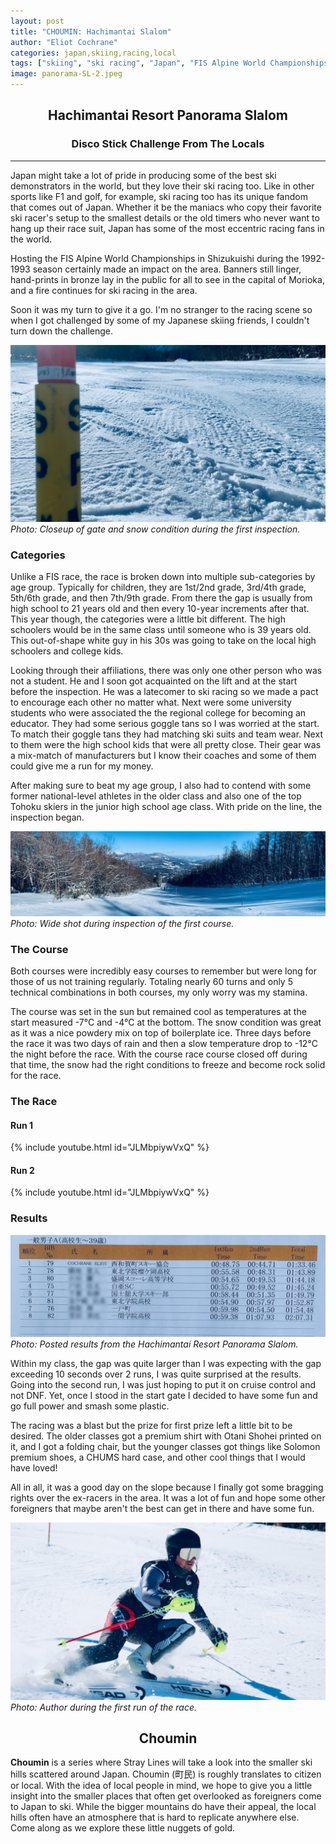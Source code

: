```yaml
---
layout: post
title: "CHOUMIN: Hachimantai Slalom"
author: "Eliot Cochrane"
categories: japan,skiing,racing,local
tags: ["skiing", "ski racing", "Japan", "FIS Alpine World Championships", "Shizukuishi", "racing fans", "ski setup", "ski race", "ski racing culture", "Hachimantai Resort Panorama", "race course", "results", "Choumin", "local ski hills"]
image: panorama-SL-2.jpeg
---
```


## <center>Hachimantai Resort Panorama Slalom</center>
### <center>Disco Stick Challenge From The Locals</center>

***

Japan might take a lot of pride in producing some of the best ski demonstrators in the world, but they love their ski racing too. Like in other sports like F1 and golf, for example, ski racing too has its unique fandom that comes out of Japan. Whether it be the maniacs who copy their favorite ski racer's setup to the smallest details or the old timers who never want to hang up their race suit, Japan has some of the most eccentric racing fans in the world.

Hosting the FIS Alpine World Championships in Shizukuishi during the 1992-1993 season certainly made an impact on the area. Banners still linger, hand-prints in bronze lay in the public for all to see in the capital of Morioka, and a fire continues for ski racing in the area.

Soon it was my turn to give it a go. I'm no stranger to the racing scene so when I got challenged by some of my Japanese skiing friends, I couldn't turn down the challenge. 

![Closeup of gate and snow](/assets/img/panorama-SL-3.jpeg)
*Photo: Closeup of gate and snow condition during the first inspection.*

### Categories

Unlike a FIS race, the race is broken down into multiple sub-categories by age group. Typically for children, they are 1st/2nd grade, 3rd/4th grade, 5th/6th grade, and then 7th/9th grade. From there the gap is usually from high school to 21 years old and then every 10-year increments after that. This year though, the categories were a little bit different. The high schoolers would be in the same class until someone who is 39 years old. This out-of-shape white guy in his 30s was going to take on the local high schoolers and college kids.

Looking through their affiliations, there was only one other person who was not a student. He and I soon got acquainted on the lift and at the start before the inspection. He was a latecomer to ski racing so we made a pact to encourage each other no matter what. Next were some university students who were associated the the regional college for becoming an educator. They had some serious goggle tans so I was worried at the start. To match their goggle tans they had matching ski suits and team wear. Next to them were the high school kids that were all pretty close. Their gear was a mix-match of manufacturers but I know their coaches and some of them could give me a run for my money.

After making sure to beat my age group, I also had to contend with some former national-level athletes in the older class and also one of the top Tohoku skiers in the junior high school age class. With pride on the line, the inspection began.

![Wide shot of course during the first inspection](/assets/img/panorama-SL-1.jpeg)
*Photo: Wide shot during inspection of the first course.*

### The Course

Both courses were incredibly easy courses to remember but were long for those of us not training regularly. Totaling nearly 60 turns and only 5 technical combinations in both courses, my only worry was my stamina. 

The course was set in the sun but remained cool as temperatures at the start measured -7°C and -4°C at the bottom. The snow condition was great as it was a nice powdery mix on top of boilerplate ice. Three days before the race it was two days of rain and then a slow temperature drop to -12°C the night before the race. With the course race course closed off during that time, the snow had the right conditions to freeze and become rock solid for the race.

### The Race

#### Run 1
{% include youtube.html id="JLMbpiywVxQ" %}

#### Run 2
{% include youtube.html id="JLMbpiywVxQ" %}

### Results

![Race results from the two runs combined](/assets/img/panorama-SL-4.jpeg)
*Photo: Posted results from the Hachimantai Resort Panorama Slalom.*

Within my class, the gap was quite larger than I was expecting with the gap exceeding 10 seconds over 2 runs, I was quite surprised at the results. Going into the second run, I was just hoping to put it on cruise control and not DNF. Yet, once I stood in the start gate I decided to have some fun and go full power and smash some plastic.

The racing was a blast but the prize for first prize left a little bit to be desired. The older classes got a premium shirt with Otani Shohei printed on it, and I got a folding chair, but the younger classes got things like Solomon premium shoes, a CHUMS hard case, and other cool things that I would have loved!

All in all, it was a good day on the slope because I finally got some bragging rights over the ex-racers in the area. It was a lot of fun and hope some other foreigners that maybe aren't the best can get in there and have some fun.

![Author during the slalom race](/assets/img/panorama-SL-5.jpeg)
*Photo: Author during the first run of the race.*

## <center>Choumin</center>

**Choumin** is a series where Stray Lines will take a look into the smaller ski hills scattered around Japan. Choumin (町民) is roughly translates to citizen or local. With the idea of local people in mind, we hope to give you a little insight into the smaller places that often get overlooked as foreigners come to Japan to ski. While the bigger mountains do have their appeal, the local hills often have an atmosphere that is hard to replicate anywhere else. Come along as we explore these little nuggets of gold.
